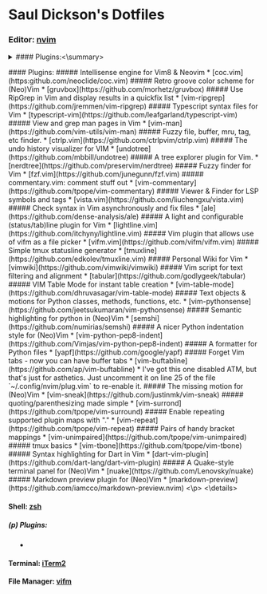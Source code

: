 # Saul Dickson's Dotfiles

### Editor: [nvim](https://github.com/neovim/neovim)
<details>
<summary>#### Plugins:<\summary>
<p>
#### Plugins:
##### Intellisense engine for Vim8 & Neovim 
* [coc.vim](https:github.com/neoclide/coc.vim)  
##### Retro groove color scheme for (Neo)Vim
* [gruvbox](https://github.com/morhetz/gruvbox)
##### Use RipGrep in Vim and display results in a quickfix list
* [vim-ripgrep](https://github.com/jremmen/vim-ripgrep)
##### Typescript syntax files for Vim
* [typescript-vim](https://github.com/leafgarland/typescript-vim)
##### View and grep man pages in Vim
* [vim-man](https://github.com/vim-utils/vim-man)
##### Fuzzy file, buffer, mru, tag, etc finder.
* [ctrlp.vim](https://github.com/ctrlpvim/ctrlp.vim)
##### The undo history visualizer for VIM
* [undotree](https://github.com/mbbill/undotree)
##### A tree explorer plugin for Vim.
* [nerdtree](https://github.com/preservim/nerdtree)
##### Fuzzy finder for Vim
* [fzf.vim](https://github.com/junegunn/fzf.vim)
##### commentary.vim: comment stuff out 
* [vim-commentary](https://github.com/tpope/vim-commentary)
##### Viewer & Finder for LSP symbols and tags
* [vista.vim](https://github.com/liuchengxu/vista.vim)
##### Check syntax in Vim asynchronously and fix files
* [ale](https://github.com/dense-analysis/ale)
##### A light and configurable (status/tab)line plugin for Vim
* [lightline.vim](https://github.com/itchyny/lightline.vim)
##### Vim plugin that allows use of vifm as a file picker
* [vifm.vim](https://github.com/vifm/vifm.vim)
##### Simple tmux statusline generator
* [tmuxline](https://github.com/edkolev/tmuxline.vim)
##### Personal Wiki for Vim
* [vimwiki](https://github.com/vimwiki/vimwiki)
##### Vim script for text filtering and alignment
* [tabular](https://github.com/godlygeek/tabular)
##### VIM Table Mode for instant table creation
* [vim-table-mode](https://github.com/dhruvasagar/vim-table-mode)
##### Text objects & motions for Python classes, methods, functions, etc.
* [vim-pythonsense](https://github.com/jeetsukumaran/vim-pythonsense)
##### Semantic highlighting for python in (Neo)Vim
* [semshi](https://github.com/numirias/semshi)
##### A nicer Python indentation style for (Neo)Vim
* [vim-python-pep8-indent](https://github.com/Vimjas/vim-python-pep8-indent)
##### A formatter for Python files
* [yapf](https://github.com/google/yapf)
##### Forget Vim tabs - now you can have buffer tabs
* [vim-buftabline](https://github.com/ap/vim-buftabline)
    * I've got this one disabled ATM, but that's just for asthetics.  
      Just uncomment it on line 25 of the file `~/.config/nvim/plug.vim`  
      to re-enable it.
##### The missing motion for (Neo)Vim
* [vim-sneak](https://github.com/justinmk/vim-sneak)
##### quoting/parenthesizing made simple
* [vim-surrond](https://github.com/tpope/vim-surround)
##### Enable repeating supported plugin maps with "."
* [vim-repeat](https://github.com/tpope/vim-repeat)
##### Pairs of handy bracket mappings
* [vim-unimpaired](https://github.com/tpope/vim-unimpaired)
##### tmux basics
* [vim-tbone](https://github.com/tpope/vim-tbone)
##### Syntax highlighting for Dart in Vim
* [dart-vim-plugin](https://github.com/dart-lang/dart-vim-plugin)
##### A Quake-style terminal panel for (Neo)Vim
* [nuake](https://github.com/Lenovsky/nuake)
##### Markdown preview plugin for (Neo)Vim
* [markdown-preview](https://github.com/iamcco/markdown-preview.nvim)
<\p>
<\details>

#### Shell: [zsh](http://zsh.sourceforge.net)
##### (p) Plugins:
*

#### Terminal: [iTerm2](https://github.com/gnachman/iTerm2)


#### File Manager: [vifm](https://github.com/vifm/vifm)

